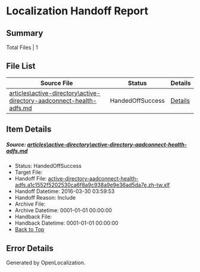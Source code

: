 # <a name='report-top'></a> Localization Handoff Report

## Summary
 Total Files | 1

## File List
 Source File | Status | Details 
 ----------- | ------ | ------- 
 [articles\active-directory\active-directory-aadconnect-health-adfs.md](https://github.com/OpenLocalizationOrg/hyperV/blob/ac3d9de1a87b664ce513a97036d508fabdb75d0f/articles/active-directory/active-directory-aadconnect-health-adfs.md) | HandedOffSuccess | [Details](#e9503795ad42cf3a631af363a255564c6f36549711)

## Item Details
##### <a name='e9503795ad42cf3a631af363a255564c6f36549711'></a> Source: [articles\active-directory\active-directory-aadconnect-health-adfs.md](https://github.com/OpenLocalizationOrg/hyperV/blob/ac3d9de1a87b664ce513a97036d508fabdb75d0f/articles/active-directory/active-directory-aadconnect-health-adfs.md)
* Status: HandedOffSuccess
* Target File: 
* Handoff File: [active-directory-aadconnect-health-adfs.a1c1552f5202530ca6f8a9c938a9e9e36ad5da7e.zh-tw.xlf](https://github.com/OpenLocalizationOrg/olhandoff/blob/168b3cf067a3881bda59c6f30a24753ae8991d27/ol-handoff/OpenLocalizationOrg/hyperV.zh-tw/master/acomdc_nonhi/active-directory-aadconnect-health-adfs.a1c1552f5202530ca6f8a9c938a9e9e36ad5da7e.zh-tw.xlf)
* Handoff Datetime: 2016-03-30 03:59:53
* Handoff Reason: Include
* Archive File: 
* Archive Datetime: 0001-01-01 00:00:00
* Handback File: 
* Handback Datetime: 0001-01-01 00:00:00
* [Back to Top](#report-top)


## Error Details

Generated by OpenLocalization.
